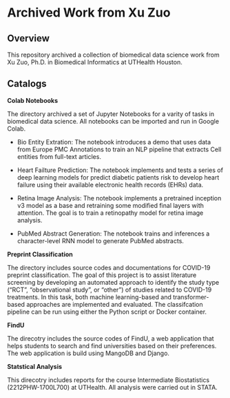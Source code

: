 # Archived Work from Xu Zuo
## Overview
This repository archived a collection of biomedical data science work from Xu Zuo, Ph.D. in Biomedical Informatics at UTHealth Houston.

## Catalogs
**Colab Notebooks**

The directory archived a set of Jupyter Notebooks for a varity of tasks in biomedical data science. All notebooks can be imported and run in Google Colab.

- Bio Entity Extration: The notebook introduces a demo that uses data from Europe PMC Annotations to train an NLP pipeline that extracts Cell entities from full-text articles.

- Heart Failture Prediction: The notebook implements and tests a series of deep learning models for predict diabetic patients risk to develop heart failure using their available electronic health records (EHRs) data.

- Retina Image Analysis: The notebook implements a pretrained inception v3 model as a base and retraining some modified final layers with attention. The goal is to train a retinopathy model for retina image analysis. 

- PubMed Abstract Generation: The notebook trains and inferences a character-level RNN model to generate PubMed abstracts.


**Preprint Classification**

The directory includes source codes and documentations for COVID-19 preprint classification. The goal of this project is to assist literature screening by developing an automated approach to identify the study type (“RCT”, “observational study”, or “other”) of studies related to COVID-19 treatments. In this task, both machine learning-based and transformer-based approaches are implemented and evaluated. The classifcation pipeline can be run using either the Python script or Docker container.

**FindU**

The direcotry includes the source codes of FindU, a web application that helps students to search and find universities based on their preferences. The web application is build using MangoDB and Django. 


**Statstical Analysis**

This direcotry includes reports for the course Intermediate Biostatistics (2212PHW-1700L700) at UTHealth. All analysis were carried out in STATA.